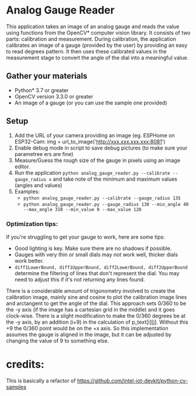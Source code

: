 # Analog Gauge Reader

This application takes an image of an analog gauge and reads the value using functions from the OpenCV\* computer vision library.
It consists of two parts: calibration and measurement.  During calibration, the application calibrates an image 
of a gauge (provided by the user) by providing an easy to read degrees pattern.  It then uses these 
calibrated values in the measurement stage to convert the angle of the dial into a meaningful value.

## Gather your materials
  *	Python\* 3.7 or greater
  * OpenCV version 3.3.0 or greater
  *	An image of a gauge (or you can use the sample one provided)

## Setup
1. Add the URL of your camera providing an image (eg. ESPHome on ESP32-Cam: img = url_to_image('http://xxx.xxx.xxx.xxx:8081') 
2. Enable debug mode in script to save debug pictures (to make sure your parametree ers are fine)
3. Measure/Guess the rough size of the gauge in pixels using an image editor.
4. Run the application `python analog_gauge_reader.py --calibrate --gauge_radius x` and take note of the minimum and maximum values (angles and values) 
5. Examples: 
   - `python analog_gauge_reader.py --calibrate --gauge_radius 135`
   - `python analog_gauge_reader.py --gauge_radius 130 --min_angle 40 --max_angle 310 --min_value 0 --max_value 120`

### Optimization tips:
If you're struggling to get your gauge to work, here are some tips:
* Good lighting is key.  Make sure there are no shadows if possible.
* Gauges with very thin or small dials may not work well, thicker dials work better.
* `diff1LowerBound, diff1UpperBound, diff2LowerBound, diff2UpperBound` determine the filtering of lines that don't represent the dial.  You may need to adjust this if it's not returning any lines found.


There is a considerable amount of trigonometry involved to create the calibration image, mainly sine and cosine to plot the calibration image lines and arctangent to get the angle of the dial.  This approach sets 0/360 to be the -y axis (if the image has a cartesian grid in the middle) and it goes clock-wise. There is a slight modification to make the 0/360 degrees be at the -y axis, by an addition (i+9) in the calculation of p_text[i][j]. Without this +9 the 0/360 point would be on the +x axis.  So this
implementation assumes the gauge is aligned in the image, but it can be adjusted by changing the value of 9 to something else.

# credits:
This is basically a refactor of https://github.com/intel-iot-devkit/python-cv-samples
